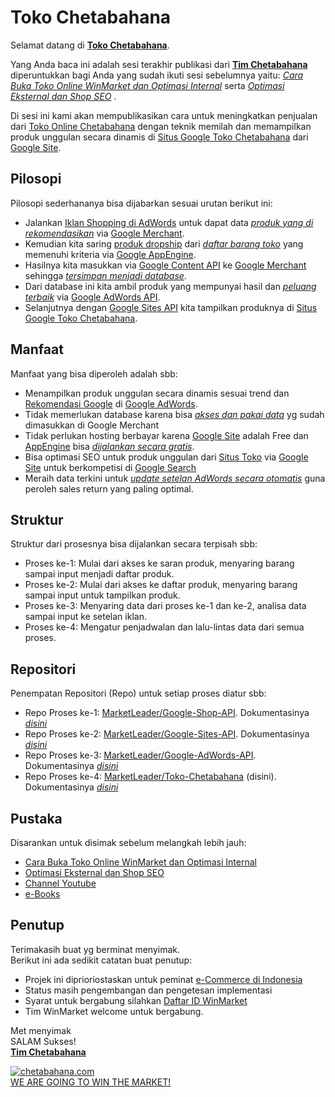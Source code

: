 # Toko Chetabahana
Selamat datang di [**Toko Chetabahana**](https://github.com/MarketLeader/Toko-Chetabahana).

Yang Anda baca ini adalah sesi terakhir publikasi dari 
[**Tim Chetabahana**](https://github.com/chetabahana) diperuntukkan bagi Anda yang sudah ikuti sesi sebelumnya yaitu: [_Cara Buka Toko Online WinMarket dan Optimasi Internal_](https://chetabahana.blogspot.com/) serta [_Optimasi Eksternal dan Shop SEO_](https://chetabahana.wordpress.com/) .

Di sesi ini kami akan mempublikasikan cara untuk meningkatkan penjualan dari [Toko Online Chetabahana](https://chetabahana.com/) dengan teknik memilah dan memampilkan produk unggulan secara dinamis di [Situs Google Toko Chetabahana](http://toko.chetabahana.com/) dari [Google Site](http://sites.google.com/).

## Pilosopi
Pilosopi sederhananya bisa dijabarkan sesuai urutan berikut ini:
- Jalankan [Iklan Shopping di AdWords](https://chetabahana.wordpress.com/google-shopping/) untuk dapat data [_produk yang di rekomendasikan_](https://support.google.com/merchants/answer/6288242) via [Google Merchant](https://support.google.com/merchants/answer/188493).  
- Kemudian kita saring [produk dropship](https://chetabahana.com/product?p=1&c=0&l=60) dari [_daftar barang toko_](https://chetabahana.com/sitemap.xml) yang memenuhi kriteria via [Google AppEngine](https://cloud.google.com/appengine/).  
- Hasilnya kita masukkan via [Google Content API](https://developers.google.com/shopping-content/v2/quickstart) ke [Google Merchant](https://www.google.com/retail/solutions/merchant-center/) sehingga [_tersimpan menjadi database_](https://support.google.com/merchants/answer/7052112).  
- Dari database ini kita ambil produk yang mempunyai hasil dan [_peluang terbaik_](https://support.google.com/merchants/answer/7228489?hl=id) via [Google AdWords API](https://developers.google.com/adwords/api/docs/guides/start).  
- Selanjutnya dengan [Google Sites API](https://developers.google.com/google-apps/sites/docs/developers_guide) kita tampilkan produknya di [Situs Google Toko Chetabahana](http://toko.chetabahana.com/).

## Manfaat
Manfaat yang bisa diperoleh adalah sbb:
- Menampilkan produk unggulan secara dinamis sesuai trend dan [Rekomendasi Google](https://support.google.com/adwords/answer/3448398) di [Google AdWords](https://adwords.google.com/).
- Tidak memerlukan database karena bisa [_akses dan pakai data_](https://developers.google.com/shopping-content/v2/making-requests) yg sudah dimasukkan di Google Merchant
- Tidak perlukan hosting berbayar karena [Google Site](http://sites.google.com/) adalah Free dan [AppEngine](https://cloud.google.com/appengine/) bisa [_dijalankan secara gratis_](https://stackoverflow.com/questions/18101642/appengine-limit-the-number-of-instances/26654430#26654430).
- Bisa optimasi SEO untuk produk unggulan dari [Situs Toko](https://chetabahana.com/) via [Google Site](http://toko.chetabahana.com/) untuk berkompetisi di [Google Search](https://www.google.com/search?q=chetabahana)
- Meraih data terkini untuk [_update setelan AdWords secara otomatis_](https://developers.google.com/adwords/api/docs/guides/start) guna peroleh sales return yang paling optimal.

## Struktur
Struktur dari prosesnya bisa dijalankan secara terpisah sbb:
- Proses ke-1: Mulai dari akses ke saran produk, menyaring barang sampai input menjadi daftar produk.
- Proses ke-2: Mulai dari akses ke daftar produk, menyaring barang sampai input untuk tampilkan produk.
- Proses ke-3: Menyaring data dari proses ke-1 dan ke-2, analisa data sampai input ke setelan iklan.
- Proses ke-4: Mengatur penjadwalan dan lalu-lintas data dari semua proses.

## Repositori
Penempatan Repositori (Repo) untuk setiap proses diatur sbb:
- Repo Proses ke-1: [MarketLeader/Google-Shop-API](https://github.com/MarketLeader/Google-Shop-API). Dokumentasinya [_disini_](https://github.com/MarketLeader/Google-Shop-API/wiki)
- Repo Proses ke-2: [MarketLeader/Google-Sites-API](https://github.com/MarketLeader/Google-Sites-API). Dokumentasinya [_disini_](https://github.com/MarketLeader/Google-Sites-API/wiki)
- Repo Proses ke-3: [MarketLeader/Google-AdWords-API](https://github.com/MarketLeader/Google-AdWords-API). Dokumentasinya [_disini_](https://github.com/MarketLeader/Google-AdWords-API/wiki)
- Repo Proses ke-4: [MarketLeader/Toko-Chetabahana](https://github.com/MarketLeader/Toko-Chetabahana) (disini). Dokumentasinya [_disini_](https://github.com/MarketLeader/Toko-Chetabahana/wiki)

## Pustaka
Disarankan untuk disimak sebelum melangkah lebih jauh:
- [Cara Buka Toko Online WinMarket dan Optimasi Internal](https://chetabahana.blogspot.com/)
- [Optimasi Eksternal dan Shop SEO](https://chetabahana.wordpress.com/)
- [Channel Youtube](https://www.youtube.com/channel/UCZlPku9beXzdROCknYLuRNg?view_as=subscriber)
- [e-Books](https://www.scribd.com/user/401259110/Chetabahana)

## Penutup
Terimakasih buat yg berminat menyimak.  
Berikut ini ada sedikit catatan buat penutup:  
- Projek ini diprioriostaskan untuk peminat [e-Commerce di Indonesia](https://www.youtube.com/watch?v=dd__L8Jh2c4&t=25s)
- Status masih pengembangan dan pengetesan implementasi
- Syarat untuk bergabung silahkan [Daftar ID WinMarket](https://www.winmarket.id/?b=01647234)
- Tim WinMarket welcome untuk bergabung.

Met menyimak  
SALAM Sukses!  
[**Tim Chetabahana**](https://github.com/chetabahana)  

[![chetabahana.com](https://image.winmarket.id/img/winmarket/5247/12455247/2018/01/23/899b3898239dd4d5f0fdd19654e4f794a45bcb7f_0.33070500_1516680899~w200.png)](https://chetabahana.com/)  
[WE ARE GOING TO WIN THE MARKET!](https://github.com/MarketLeader/Toko-Chetabahana)
